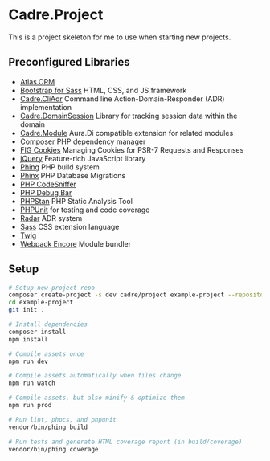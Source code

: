 # Cadre.Project

This is a project skeleton for me to use when starting new projects.

## Preconfigured Libraries

- [Atlas.ORM](https://github.com/atlasphp/Atlas.Orm)
- [Bootstrap for Sass](http://getbootstrap.com/) HTML, CSS, and JS framework
- [Cadre.CliAdr](https://github.com/cadrephp/Cadre.CliAdr) Command line Action-Domain-Responder (ADR) implementation
- [Cadre.DomainSession](https://github.com/cadrephp/Cadre.DomainSession) Library for tracking session data within the domain
- [Cadre.Module](https://github.com/cadrephp/Cadre.Module) Aura.Di compatible extension for related modules
- [Composer](https://getcomposer.org/) PHP dependency manager
- [FIG Cookies](https://github.com/dflydev/dflydev-fig-cookies) Managing Cookies for PSR-7 Requests and Responses
- [jQuery](https://jquery.com/) Feature-rich JavaScript library
- [Phing](https://www.phing.info/) PHP build system
- [Phinx](https://phinx.org/) PHP Database Migrations
- [PHP CodeSniffer](https://github.com/squizlabs/PHP_CodeSniffer)
- [PHP Debug Bar](http://phpdebugbar.com/)
- [PHPStan](https://github.com/phpstan/phpstan) PHP Static Analysis Tool
- [PHPUnit](https://phpunit.de/) for testing and code coverage
- [Radar](https://github.com/radarphp/Radar.Project) ADR system
- [Sass](http://sass-lang.com/) CSS extension language
- [Twig](http://twig.sensiolabs.org/)
- [Webpack Encore](https://github.com/symfony/webpack-encore) Module bundler

## Setup

```bash
# Setup new project repo
composer create-project -s dev cadre/project example-project --repository-url=https://packages.cadrephp.com
cd example-project
git init .

# Install dependencies
composer install
npm install

# Compile assets once
npm run dev 

# Compile assets automatically when files change
npm run watch

# Compile assets, but also minify & optimize them
npm run prod

# Run lint, phpcs, and phpunit
vendor/bin/phing build

# Run tests and generate HTML coverage report (in build/coverage)
vendor/bin/phing coverage
```
